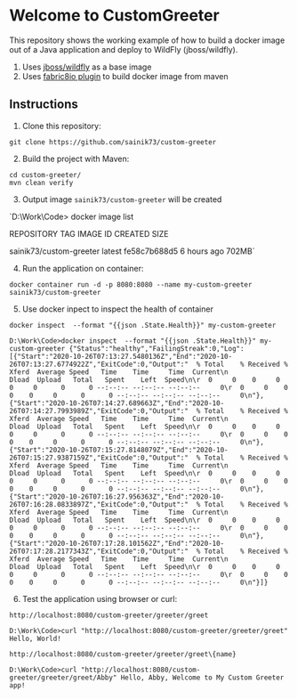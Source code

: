 # Welcome to CustomGreeter

This repository shows the working example of how to build a docker image out of a Java application and deploy to WildFly (jboss/wildfly).
1. Uses <a href="https://registry.hub.docker.com/u/jboss/wildfly/">jboss/wildfly</a> as a base image
2. Uses <a href="https://github.com/fabric8io/docker-maven-plugin">fabric8io plugin</a> to build docker image from maven

Instructions
-----------------

1. Clone this repository:

`git clone https://github.com/sainik73/custom-greeter`

2. Build the project with Maven:

```
cd custom-greeter/
mvn clean verify
```

3. Output image `sainik73/custom-greeter` will be created

`D:\Work\Code> docker image list

REPOSITORY                TAG                      IMAGE ID            CREATED             SIZE

sainik73/custom-greeter   latest                   fe58c7b688d5        6 hours ago         702MB`


4. Run the application on container:

`docker container run -d -p 8080:8080 --name my-custom-greeter sainik73/custom-greeter`

5. Use docker inpect to inspect the health of container

`docker inspect  --format "{{json .State.Health}}" my-custom-greeter`

`D:\Work\Code>docker inspect  --format "{{json .State.Health}}" my-custom-greeter
{"Status":"healthy","FailingStreak":0,"Log":[{"Start":"2020-10-26T07:13:27.5480136Z","End":"2020-10-26T07:13:27.6774922Z","ExitCode":0,"Output":"  % Total    % Received % Xferd  Average Speed   Time    Time     Time  Current\n                                 Dload  Upload   Total   Spent    Left  Speed\n\r  0     0    0     0    0     0      0      0 --:--:-- --:--:-- --:--:--     0\r  0     0    0     0    0     0      0      0 --:--:-- --:--:-- --:--:--     0\n"},{"Start":"2020-10-26T07:14:27.689663Z","End":"2020-10-26T07:14:27.7993989Z","ExitCode":0,"Output":"  % Total    % Received % Xferd  Average Speed   Time    Time     Time  Current\n                                 Dload  Upload   Total   Spent    Left  Speed\n\r  0     0    0     0    0     0      0      0 --:--:-- --:--:-- --:--:--     0\r  0     0    0     0    0     0      0      0 --:--:-- --:--:-- --:--:--     0\n"},{"Start":"2020-10-26T07:15:27.8148079Z","End":"2020-10-26T07:15:27.9387159Z","ExitCode":0,"Output":"  % Total    % Received % Xferd  Average Speed   Time    Time     Time  Current\n                                 Dload  Upload   Total   Spent    Left  Speed\n\r  0     0    0     0    0     0      0      0 --:--:-- --:--:-- --:--:--     0\r  0     0    0     0    0     0      0      0 --:--:-- --:--:-- --:--:--     0\n"},{"Start":"2020-10-26T07:16:27.956363Z","End":"2020-10-26T07:16:28.0833897Z","ExitCode":0,"Output":"  % Total    % Received % Xferd  Average Speed   Time    Time     Time  Current\n                                 Dload  Upload   Total   Spent    Left  Speed\n\r  0     0    0     0    0     0      0      0 --:--:-- --:--:-- --:--:--     0\r  0     0    0     0    0     0      0      0 --:--:-- --:--:-- --:--:--     0\n"},{"Start":"2020-10-26T07:17:28.101562Z","End":"2020-10-26T07:17:28.2177343Z","ExitCode":0,"Output":"  % Total    % Received % Xferd  Average Speed   Time    Time     Time  Current\n                                 Dload  Upload   Total   Spent    Left  Speed\n\r  0     0    0     0    0     0      0      0 --:--:-- --:--:-- --:--:--     0\r  0     0    0     0    0     0      0      0 --:--:-- --:--:-- --:--:--     0\n"}]}`

6. Test the application using browser or curl:

`http://localhost:8080/custom-greeter/greeter/greet`

`D:\Work\Code>curl "http://localhost:8080/custom-greeter/greeter/greet"
Hello, World!`

`http://localhost:8080/custom-greeter/greeter/greet\{name}`

`D:\Work\Code>curl "http://localhost:8080/custom-greeter/greeter/greet/Abby"
Hello, Abby, Welcome to My Custom Greeter app!`
